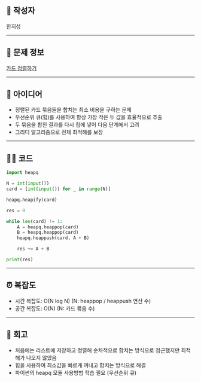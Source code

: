 ## 👤 작성자
한지성

---

## 🧩 문제 정보
<!-- [문제 제목](문제 링크) 형식으로 작성하세요 -->
[카드 정렬하기](https://www.acmicpc.net/problem/1715)

---

## 💭 아이디어
- 정렬된 카드 묶음들을 합치는 최소 비용을 구하는 문제
- 우선순위 큐(힙)를 사용하여 항상 가장 작은 두 값을 효율적으로 추출
- 두 묶음을 합친 결과를 다시 힙에 넣어 다음 단계에서 고려
- 그리디 알고리즘으로 전체 최적해를 보장

---

## 🧑‍💻 코드
<!-- 작성한 코드를 백틱으로 감싸 넣어주세요 --> 
```python
import heapq

N = int(input())
card = [int(input()) for _ in range(N)]

heapq.heapify(card)

res = 0

while len(card) != 1:
    A = heapq.heappop(card)
    B = heapq.heappop(card)
    heapq.heappush(card, A + B)

    res += A + B

print(res)
```

---

## ⏰ 복잡도
- 시간 복잡도: O(N log N) (N: heappop / heappush 연산 수)
- 공간 복잡도: O(N) (N: 카드 묶음 수)

---

## 📝 회고
- 처음에는 리스트에 저장하고 정렬해 순차적으로 합치는 방식으로 접근했지만 최적해가 나오지 않았음
- 힙을 사용하여 최소값을 빠르게 꺼내고 합치는 방식으로 해결
- 파이썬의 heapq 모듈 사용방법 학습 필요 (우선순위 큐)